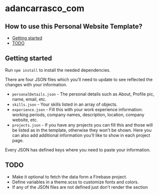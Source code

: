 # adancarrasco_com

## How to use this Personal Website Template?

* [Getting started](#getting-started)
* [TODO](#todo)

## Getting started

Run `npm install` to install the needed dependencies.

There are four JSON files which you'll need to update to see reflected the changes with your information.

* `personalDetails.json` - The personal details such as About, Profile pic, name, email, etc.
* `skills.json` - Your skills listed in an array of objects.
* `experience.json` - Fill this with your work experience information: working periods, company names, description, location, company website, etc.
* `projects.json` - If you have any projects you can fill this and those will be listed as in the template, otherwise they won't be shown. Here you can also add additional information you'll like to show in each project page.

Every JSON has defined keys where you need to paste your information.

## TODO

* Make it optional to fetch the data form a Firebase project.
* Define variables in a theme.scss to customize fonts and colors.
* If any of the JSON files are not defined just don't render the section

<!-- ### Moment.js locales are missing

If you use a [Moment.js](https://momentjs.com/), you might notice that only the English locale is available by default. This is because the locale files are large, and you probably only need a subset of [all the locales provided by Moment.js](https://momentjs.com/#multiple-locale-support).

To add a specific Moment.js locale to your bundle, you need to import it explicitly.<br>
For example:

```js
import moment from 'moment';
import 'moment/locale/fr';
```

If import multiple locales this way, you can later switch between them by calling `moment.locale()` with the locale name:

```js
import moment from 'moment';
import 'moment/locale/fr';
import 'moment/locale/es';

// ...

moment.locale('fr');
```
 -->
